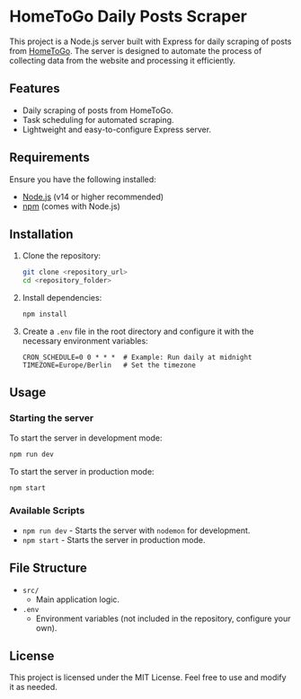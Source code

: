 # HomeToGo Daily Posts Scraper

This project is a Node.js server built with Express for daily scraping of posts from [HomeToGo](https://www.hometogo.de/). The server is designed to automate the process of collecting data from the website and processing it efficiently.

## Features

- Daily scraping of posts from HomeToGo.
- Task scheduling for automated scraping.
- Lightweight and easy-to-configure Express server.

## Requirements

Ensure you have the following installed:

- [Node.js](https://nodejs.org/) (v14 or higher recommended)
- [npm](https://www.npmjs.com/) (comes with Node.js)

## Installation

1. Clone the repository:

   ```bash
   git clone <repository_url>
   cd <repository_folder>
   ```

2. Install dependencies:

   ```bash
   npm install
   ```

3. Create a `.env` file in the root directory and configure it with the necessary environment variables:
   ```env
   CRON_SCHEDULE=0 0 * * *  # Example: Run daily at midnight
   TIMEZONE=Europe/Berlin   # Set the timezone
   ```

## Usage

### Starting the server

To start the server in development mode:

```bash
npm run dev
```

To start the server in production mode:

```bash
npm start
```

### Available Scripts

- `npm run dev` - Starts the server with `nodemon` for development.
- `npm start` - Starts the server in production mode.

## File Structure

- `src/`
  - Main application logic.
- `.env`
  - Environment variables (not included in the repository, configure your own).

## License

This project is licensed under the MIT License. Feel free to use and modify it as needed.
